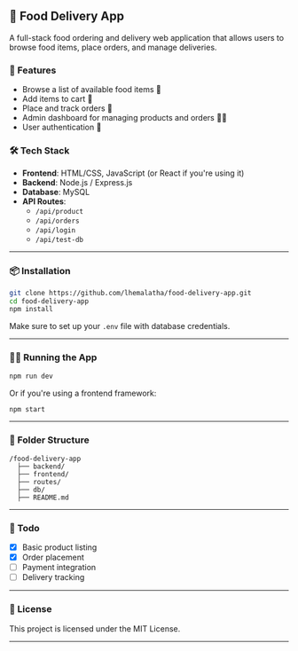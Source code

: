 ## 🍔 Food Delivery App

A full-stack food ordering and delivery web application that allows users to browse food items, place orders, and manage deliveries.


### 🚀 Features

- Browse a list of available food items 🍕
- Add items to cart 🛒
- Place and track orders 🧾
- Admin dashboard for managing products and orders 👩‍💼
- User authentication 🔐


### 🛠 Tech Stack

- **Frontend**: HTML/CSS, JavaScript (or React if you're using it)
- **Backend**: Node.js / Express.js
- **Database**: MySQL
- **API Routes**:
  - `/api/product`
  - `/api/orders`
  - `/api/login`
  - `/api/test-db`

---

### 📦 Installation

```bash
git clone https://github.com/lhemalatha/food-delivery-app.git
cd food-delivery-app
npm install
```

Make sure to set up your `.env` file with database credentials.

---

### 🏃‍♂️ Running the App

```bash
npm run dev
```

Or if you're using a frontend framework:

```bash
npm start
```

---

### 📂 Folder Structure

```
/food-delivery-app
  ├── backend/
  ├── frontend/
  ├── routes/
  ├── db/
  ├── README.md
```

---

### 📌 Todo

- [x] Basic product listing
- [x] Order placement
- [ ] Payment integration
- [ ] Delivery tracking

---

### 📄 License

This project is licensed under the MIT License.

---
